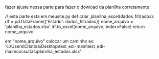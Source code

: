 fazer ajuste nessa parte para fazer o dowload da planilha corretamente


// esta parte esta em meusite.py
def criar_planilha_excel(dados_filtrados):
    df = pd.DataFrame({'Estado': dados_filtrados})
    nome_arquivo = 'planilha_estados.xlsx' 
    df.to_excel(nome_arquivo, index=False)
    return nome_arquivo

 em "nome_arquivo" colocar um caminho ex: 'c:\\Users\\Cristina\\Desktop\\test_edi-main\\test_edi-main\\consultas\\planilha_estados.xlsx'
